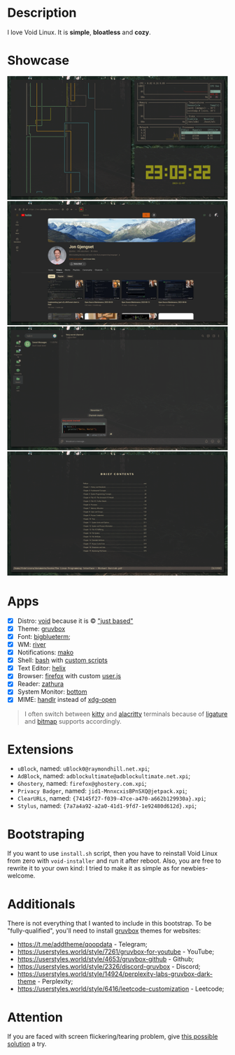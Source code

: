 # Description

I love Void Linux. It is **simple**, **bloatless** and **cozy**.

# Showcase

![Terminal (`kitty`)](showcase/terminal.png)
![Browser (`firefox`)](showcase/browser.png)
![Messenger (`telegram`)](showcase/messenger.png)
![Reader (`zathura`)](showcase/reader.png)

# Apps

- [x] Distro: [void](https://voidlinux.org/) because it is © ["just based"](https://youtu.be/rRFIlBIYCBY?feature=shared&t=9)
- [x] Theme: [gruvbox](https://github.com/morhetz/gruvbox)
- [x] Font: [bigblueterm](https://int10h.org/blog/2015/12/bigblue-terminal-oldschool-fixed-width-font/);
- [x] WM: [river](https://github.com/riverwm/river)
- [x] Notifications: [mako]()
- [x] Shell: [bash](https://www.gnu.org/software/bash) with [custom scripts](/files/home/tilde/.bashrc)
- [x] Text Editor: [helix](https://github.com/helix-editor/helix)
- [x] Browser: [firefox](https://www.mozilla.org/en-US/firefox/new/) with custom [user.js](/configs/firefox/.mozilla/firefox/main.main/user.js)
- [x] Reader: [zathura](https://git.pwmt.org/pwmt/zathura)
- [x] System Monitor: [bottom](https://github.com/ClementTsang/bottom)
- [x] MIME: [handlr](https://github.com/chmln/handlr) instead of [xdg-open](https://portland.freedesktop.org/doc/xdg-open.html)

>I often switch between [kitty](https://github.com/kovidgoyal/kitty) and [alacritty](https://github.com/alacritty/alacritty) terminals because of [ligature](https://github.com/alacritty/alacritty/issues/50) and [bitmap](https://github.com/kovidgoyal/kitty/issues/97) supports accordingly.

# Extensions

- `uBlock`, named: `uBlock0@raymondhill.net.xpi`;
- `AdBlock`, named: `adblockultimate@adblockultimate.net.xpi`;
- `Ghostery`, named: `firefox@ghostery.com.xpi`;
- `Privacy Badger`, named: `jid1-MnnxcxisBPnSXQ@jetpack.xpi`;
- `ClearURLs`, named: `{74145f27-f039-47ce-a470-a662b129930a}.xpi`;
- `Stylus`, named: `{7a7a4a92-a2a0-41d1-9fd7-1e92480d612d}.xpi`;

# Bootstraping

If you want to use `install.sh` script, then you have to reinstall Void Linux from zero with `void-installer` and run it after reboot.
Also, you are free to rewrite it to your own kind: I tried to make it as simple as for newbies-welcome.

# Additionals

There is not everything that I wanted to include in this bootstrap.
To be "fully-qualified", you'll need to install [gruvbox](https://github.com/morhetz/gruvbox) themes for websites:
- https://t.me/addtheme/qoopdata - Telegram;
- https://userstyles.world/style/7261/gruvbox-for-youtube - YouTube;
- https://userstyles.world/style/4653/gruvbox-github - Github;
- https://userstyles.world/style/2326/discord-gruvbox - Discord;
- https://userstyles.world/style/14924/perplexity-labs-gruvbox-dark-theme - Perplexity;
- https://userstyles.world/style/6416/leetcode-customization - Leetcode;

# Attention

If you are faced with screen flickering/tearing problem, give [this possible solution](https://ljvmiranda921.github.io/notebook/2021/09/01/linux-thinkpad-screen-flicker/) a try.
